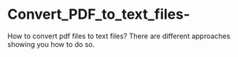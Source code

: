 # Convert_PDF_to_text_files-
How to convert pdf files to text files? There are different approaches showing you how to do so. 
